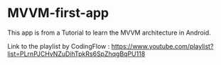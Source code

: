 # MVVM-first-app

This app is from a Tutorial to learn the MVVM architecture in Android.

Link to the playlist by CodingFlow : https://www.youtube.com/playlist?list=PLrnPJCHvNZuDihTpkRs6SpZhqgBqPU118

